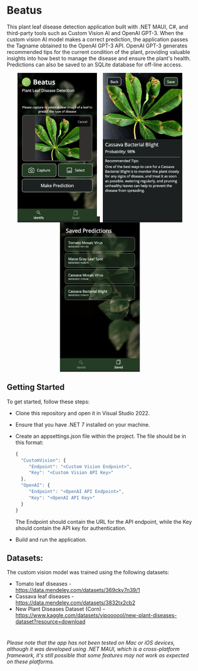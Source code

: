 # Beatus
This plant leaf disease detection application built with .NET MAUI, C#, and third-party tools such as Custom Vision AI and OpenAI GPT-3. When the custom vision AI model makes a correct prediction, the application passes the Tagname obtained to the OpenAI GPT-3 API. OpenAI GPT-3 generates recommended tips for the current condition of the plant, providing valuable insights into how best to manage the disease and ensure the plant's health. Predictions can also be saved to an SQLite database for off-line access.

<p align="center">
<kbd style="margin: 4px; background: #282828;">
<img src="/Images/20230306_161402.jpg" Height=400/>
</kbd>
<kbd style="margin: 4px; background: #282828;">
<img src="/Images/20230306_162630.jpg" Height=400 />
</kbd>
<kbd style="margin: 4px; background: #282828;">
<img src="/Images/20230306_161223.jpg" Height=400/>
</kbd>
</p>

## Getting Started
To get started, follow these steps:

* Clone this repository and open it in Visual Studio 2022.

* Ensure that you have .NET 7 installed on your machine.

* Create an appsettings.json file within the project. The file should be in this format:
    ```js
    {
      "CustomVision": {
         "Endpoint": "<Custom Vision Endpoint>",
         "Key": "<Custom Vision API Key>"
      },
      "OpenAI": {
         "Endpoint": "<OpenAI API Endpoint>",
         "Key": "<OpenAI API Key>"
      }
  }
    ```
    
    The Endpoint should contain the URL for the API endpoint, while the Key should contain the API key for authentication.
    
* Build and run the application. 
## Datasets:
The custom vision model was trained using the following datasets:
* Tomato leaf diseases - https://data.mendeley.com/datasets/369cky7n39/1
* Cassava leaf diseases - https://data.mendeley.com/datasets/3832tx2cb2
* New Plant Diseases Dataset (Corn) - https://www.kaggle.com/datasets/vipoooool/new-plant-diseases-dataset?resource=download

#
*Please note that the app has not been tested on Mac or iOS devices, although it was developed using .NET MAUI, which is a cross-platform framework, it's still possible that some features may not work as expected on these platforms.*
